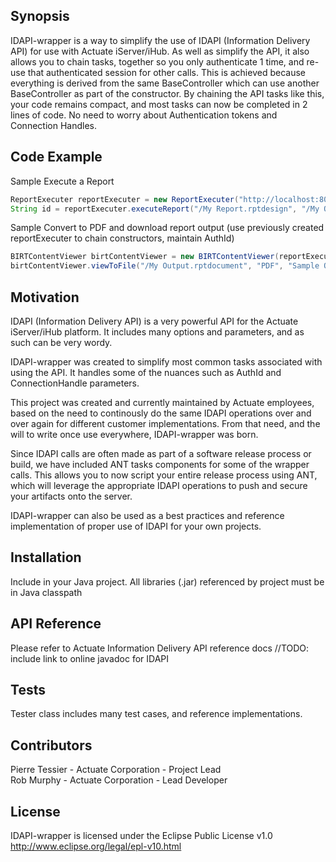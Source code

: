## Synopsis

IDAPI-wrapper is a way to simplify the use of IDAPI (Information Delivery API) for use with Actuate iServer/iHub.  As well as simplify the API, it also allows you to chain tasks, together so you only authenticate 1 time, and re-use that authenticated session for other calls. This is achieved because everything is derived from the same BaseController which can use another BaseController as part of the constructor.
By chaining the API tasks like this, your code remains compact, and most tasks can now be completed in 2 lines of code.  No need to worry about Authentication tokens and Connection Handles.

## Code Example

Sample Execute a Report

```Java
ReportExecuter reportExecuter = new ReportExecuter("http://localhost:8000", "Administrator", "password", "Default Volume");
String id = reportExecuter.executeReport("/My Report.rptdesign", "/My Output.rptdocument");
```

Sample Convert to PDF and download report output (use previously created reportExecuter to chain constructors, maintain AuthId)

```Java
BIRTContentViewer birtContentViewer = new BIRTContentViewer(reportExecuter);
birtContentViewer.viewToFile("/My Output.rptdocument", "PDF", "Sample Output.pdf");
```

## Motivation

IDAPI (Information Delivery API) is a very powerful API for the Actuate iServer/iHub platform.  It includes many options and parameters, and as such can be very wordy.

IDAPI-wrapper was created to simplify most common tasks associated with using the API.  It handles some of the nuances such as AuthId and ConnectionHandle parameters.

This project was created and currently maintained by Actuate employees, based on the need to continously do the same IDAPI operations over and over again for different customer implementations.  From that need, and the will to write once use everywhere, IDAPI-wrapper was born.

Since IDAPI calls are often made as part of a software release process or build, we have included ANT tasks components for some of the wrapper calls.  This allows you to now script your entire release process using ANT, which will leverage the appropriate IDAPI operations to push and secure your artifacts onto the server.

IDAPI-wrapper can also be used as a best practices and reference implementation of proper use of IDAPI for your own projects.

## Installation

Include in your Java project.  All libraries (.jar) referenced by project must be in Java classpath

## API Reference

Please refer to Actuate Information Delivery API reference docs 
//TODO: include link to online javadoc for IDAPI

## Tests

Tester class includes many test cases, and reference implementations.

## Contributors

Pierre Tessier - Actuate Corporation - Project Lead  
Rob Murphy - Actuate Corporation - Lead Developer

## License

IDAPI-wrapper is licensed under the Eclipse Public License v1.0 
http://www.eclipse.org/legal/epl-v10.html
